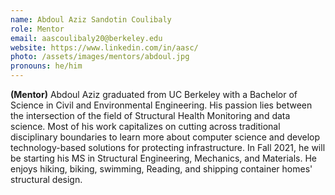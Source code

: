 ```yaml
---
name: Abdoul Aziz Sandotin Coulibaly 
role: Mentor
email: aascoulibaly20@berkeley.edu
website: https://www.linkedin.com/in/aasc/
photo: /assets/images/mentors/abdoul.jpg
pronouns: he/him
---
```



**(Mentor)** Abdoul Aziz graduated from UC Berkeley with a Bachelor of Science in Civil and Environmental Engineering. His passion lies between the intersection of the field of Structural Health Monitoring and data science. Most of his work capitalizes on cutting across traditional disciplinary boundaries to learn more about computer science and develop technology-based solutions for protecting infrastructure. In Fall 2021, he will be starting his MS in Structural Engineering, Mechanics, and Materials. He enjoys hiking, biking, swimming, Reading, and shipping container homes' structural design.
